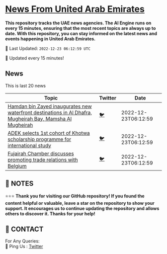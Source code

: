 [News From United Arab Emirates](https://github.com/UAE-Camel/News)
==========

**This repository tracks the UAE news agencies. 
The AI Engine runs on every 15 minutes, ensuring that the most recent topics are always up to date. 
With this repository, you can stay informed on the latest news and events happening in United Arab Emirates.**


📆 Last Updated: `2022-12-23 06:12:59 UTC`

🔧 Updated every 15 minutes!


## News

This is last 20 news

| Topic | Twitter | Date |
| ------------ | --- | ------- |
| [Hamdan bin Zayed inaugurates new waterfront destinations in Al Dhafra, Mugheirah Bay, Mamsha Al Mugheirah](https://github.com/UAE-Camel/News/blob/main/markdown/1395303113733.md) | [🐦](https://twitter.com/UAECamelNews/status/1606170971030822913) | 2022-12-23T06:12:59
| [ADEK selects 1st cohort of Khotwa scholarship programme for international study](https://github.com/UAE-Camel/News/blob/main/markdown/1395303113832.md) | [🐦](https://twitter.com/UAECamelNews/status/1606170971030822913) | 2022-12-23T06:12:59
| [Fujairah Chamber discusses promoting trade relations with Belgium](https://github.com/UAE-Camel/News/blob/main/markdown/1395303113759.md) | [🐦](https://twitter.com/UAECamelNews/status/1606170971030822913) | 2022-12-23T06:12:59




## 📝 NOTES

⭐⭐⭐ **Thank you for visiting our GitHub repository! If you found the content helpful or valuable, leave a star on the repository to show your support. It encourages us to continue updating the repository and allows others to discover it. Thanks for your help!**

## 📨 CONTACT

 For Any Queries:  
            🏓 Ping Us : [Twitter](https://twitter.com/UAECamelNews)